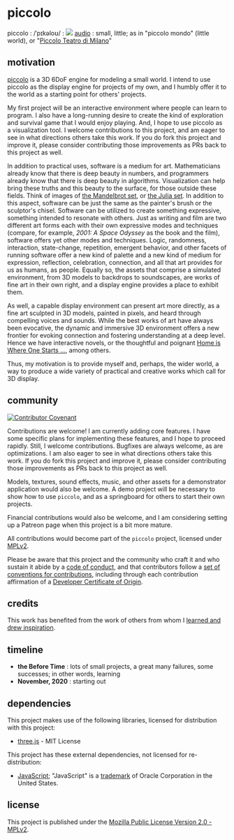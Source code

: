 # piccolo
piccolo : /ˈpɪkəloʊ/ : ![](https://upload.wikimedia.org/wikipedia/commons/thumb/2/21/Speaker_Icon.svg/16px-Speaker_Icon.svg.png) [audio](https://www.vocabolaudio.com/it/piccolo) : small, little; as in "piccolo mondo" (little world), or "[Piccolo Teatro di Milano](https://en.wikipedia.org/wiki/Piccolo_Teatro_(Milan))"

## motivation
[piccolo](https://github.com/landru27/piccolo) is a 3D 6DoF engine for modeling a small world.  I intend to use piccolo as the display engine for projects of my own, and I humbly offer it to the world as a starting point for others' projects.

My first project will be an interactive environment where people can learn to program.  I also have a long-running desire to create the kind of exploration and survival game that I would enjoy playing.  And, I hope to use piccolo as a visualization tool.  I welcome contributions to this project, and am eager to see in what directions others take this work.  If you do fork this project and improve it, please consider contributing those improvements as PRs back to this project as well.

In addition to practical uses, software is a medium for art.  Mathematicians already know that there is deep beauty in numbers, and programmers already know that there is deep beauty in algorithms.  Visualization can help bring these truths and this beauty to the surface, for those outside these fields.  Think of images of [the Mandelbrot set](https://en.wikipedia.org/wiki/Mandelbrot_set), or [the Julia set](https://en.wikipedia.org/wiki/Julia_set).  In addition to this aspect, software can be just the same as the painter's brush or the sculptor's chisel.  Software can be utilized to create something expressive, something intended to resonate with others.  Just as writing and film are two different art forms each with their own expressive modes and techniques (compare, for example, _2001: A Space Odyssey_ as the book and the film), software offers yet other modes and techniques.  Logic, randomness, interaction, state-change, repetition, emergent behavior, and other facets of running software offer a new kind of palette and a new kind of medium for expression, reflection, celebration, connection, and all that art provides for us as humans, as people.  Equally so, the assets that comprise a simulated environment, from 3D models to backdrops to soundscapes, are works of fine art in their own right, and a display engine provides a place to exhibit them.

As well, a capable display environment can present art more directly, as a fine art sculpted in 3D models, painted in pixels, and heard through compelling voices and sounds.  While the best works of art have always been evocative, the dynamic and immersive 3D environment offers a new frontier for evoking connection and fostering understanding at a deep level.  Hence we have interactive novels, or the thoughtful and poignant [Home is Where One Starts ...](https://homeiswhereonestarts.wordpress.com/), among others.

Thus, my motivation is to provide myself and, perhaps, the wider world, a way to produce a wide variety of practical and creative works which call for 3D display.

## community
[![Contributor Covenant](https://img.shields.io/badge/Contributor%20Covenant-v2.0%20adopted-ff69b4.svg)](CODE_OF_CONDUCT.md)

Contributions are welcome!  I am currently adding core features.  I have some specific plans for implementing these features, and I hope to proceed rapidly.  Still, I welcome contributions.  Bugfixes are always welcome, as are optimizations.  I am also eager to see in what directions others take this work.  If you do fork this project and improve it, please consider contributing those improvements as PRs back to this project as well.

Models, textures, sound effects, music, and other assets for a demonstrator application would also be welcome.  A demo project will be necessary to show how to use `piccolo`, and as a springboard for others to start their own projects.

Financial contributions would also be welcome, and I am considering setting up a Patreon page when this project is a bit more mature.

All contributions would become part of the `piccolo` project, licensed under [MPLv2](../main/LICENSE).

Please be aware that this project and the community who craft it and who sustain it abide by a [code of conduct](../main/CODE_OF_CONDUCT.md), and that contributors follow a [set of conventions for contributions](../main/CONTRIBUTING.md), including through each contribution affirmation of a [Developer Certificate of Origin](../main/DCO.md).

## credits
This work has benefited from the work of others from whom I [learned and drew inspiration](../main/CREDITS.md).

## timeline
* **the Before Time** : lots of small projects, a great many failures, some successes; in other words, learning
* **November, 2020** : starting out

## dependencies
This project makes use of the following libraries, licensed for distribution with this project:

* [three.js](https://threejs.org/) - MIT License

This project has these external dependencies, not licensed for re-distribution:

* [JavaScript](https://en.wikipedia.org/wiki/JavaScript); "JavaScript" is a [trademark](http://tarr.uspto.gov/servlet/tarr?regser=serial&entry=75026640) of Oracle Corporation in the United States.

## license
This project is published under the [Mozilla Public License Version 2.0 - MPLv2](../main/LICENSE).

